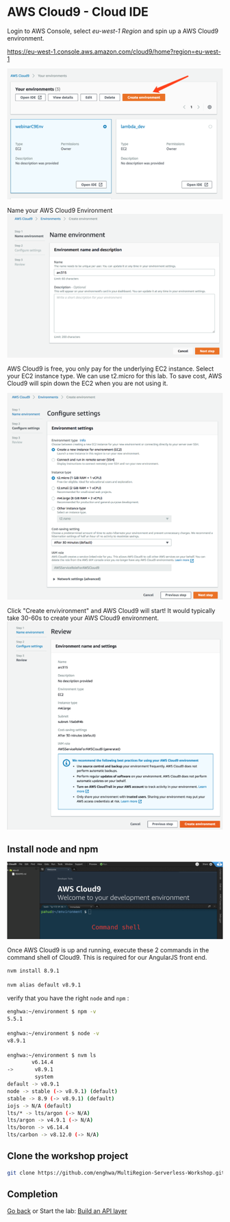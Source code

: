 # AWS Cloud9 - Cloud IDE



Login to AWS Console, select *eu-west-1 Region* and spin up a AWS Cloud9 environment.

https://eu-west-1.console.aws.amazon.com/cloud9/home?region=eu-west-1 

![Create AWS Cloud9](images/00-c9-01.png)

Name your AWS Cloud9 Environment
![Create AWS Cloud9](images/00-c9-02.png)

AWS Cloud9 is free, you only pay for the underlying EC2 instance. Select your EC2 instance type. We can use t2.micro for this lab. To save cost, AWS Cloud9 will spin down the EC2 when you are not using it.

![Create AWS Cloud9](images/00-c9-03.png)

Click "Create envivironment" and AWS Cloud9 will start! It would typically take 30-60s to create your AWS Cloud9 environment.
![Create AWS Cloud9](images/00-c9-04.png)

## Install node and npm 

![Create AWS Cloud9](images/00-c9-05.png)

Once AWS Cloud9 is up and running, execute these 2 commands in the command shell of Cloud9. This is required for our AngularJS front end.

```bash
nvm install 8.9.1

nvm alias default v8.9.1

```

verify that you have the right `node` and `npm` :

```bash
enghwa:~/environment $ npm -v
5.5.1

enghwa:~/environment $ node -v
v8.9.1

enghwa:~/environment $ nvm ls
        v6.14.4  
->       v8.9.1  
         system  
default -> v8.9.1
node -> stable (-> v8.9.1) (default)
stable -> 8.9 (-> v8.9.1) (default)
iojs -> N/A (default)
lts/* -> lts/argon (-> N/A)
lts/argon -> v4.9.1 (-> N/A)
lts/boron -> v6.14.4
lts/carbon -> v8.12.0 (-> N/A)

```

## Clone the workshop project
```bash
git clone https://github.com/enghwa/MultiRegion-Serverless-Workshop.git

```

## Completion
[Go back](README.md) or
Start the lab: [Build an API layer](1_API/README.md)
